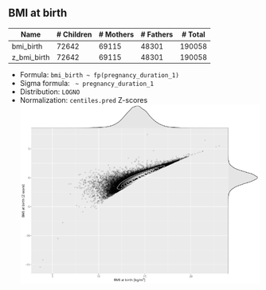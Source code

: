 ## BMI at birth

| Name | # Children | # Mothers | # Fathers | # Total |
| ---- | ---------- | --------- | --------- | ------- |
| bmi_birth | 72642 | 69115 | 48301 | 190058 |
| z_bmi_birth | 72642 | 69115 | 48301 | 190058 |

- Formula: `bmi_birth ~ fp(pregnancy_duration_1)`
- Sigma formula: ` ~ pregnancy_duration_1`
- Distribution: `LOGNO`
- Normalization: `centiles.pred` Z-scores
![](plots/z_bmi_birth_vs_bmi_birth_child.png)


